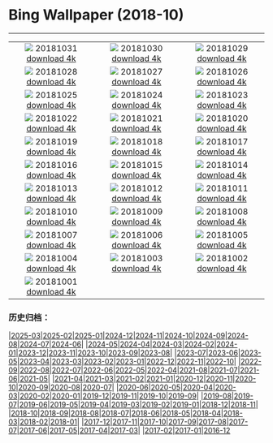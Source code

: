 # Bing Wallpaper (2018-10)
**************
| | | |
| :----: | :----: | :----: |
| ![](https://www.bing.com/az/hprichbg/rb/TheaterLostSouls_EN-US9247537981_1920x1080.jpg) 20181031 [download 4k](https://www.bing.com/az/hprichbg/rb/TheaterLostSouls_EN-US9247537981_UHD.jpg) | ![](https://www.bing.com/az/hprichbg/rb/CommonPipistrelle_EN-US7421359791_1920x1080.jpg) 20181030 [download 4k](https://www.bing.com/az/hprichbg/rb/CommonPipistrelle_EN-US7421359791_UHD.jpg) | ![](https://www.bing.com/az/hprichbg/rb/PumpkinPatch_EN-US15054547949_1920x1080.jpg) 20181029 [download 4k](https://www.bing.com/az/hprichbg/rb/PumpkinPatch_EN-US15054547949_UHD.jpg) |
| ![](https://www.bing.com/az/hprichbg/rb/VersaillesGhosts_EN-US13230111547_1920x1080.jpg) 20181028 [download 4k](https://www.bing.com/az/hprichbg/rb/VersaillesGhosts_EN-US13230111547_UHD.jpg) | ![](https://www.bing.com/az/hprichbg/rb/CornMaze_EN-US12455937800_1920x1080.jpg) 20181027 [download 4k](https://www.bing.com/az/hprichbg/rb/CornMaze_EN-US12455937800_UHD.jpg) | ![](https://www.bing.com/az/hprichbg/rb/TombstoneAZ_EN-US7316392354_1920x1080.jpg) 20181026 [download 4k](https://www.bing.com/az/hprichbg/rb/TombstoneAZ_EN-US7316392354_UHD.jpg) |
| ![](https://www.bing.com/az/hprichbg/rb/ChateauGaillard_EN-US11027430397_1920x1080.jpg) 20181025 [download 4k](https://www.bing.com/az/hprichbg/rb/ChateauGaillard_EN-US11027430397_UHD.jpg) | ![](https://www.bing.com/az/hprichbg/rb/DovesPiazza_EN-US11041089534_1920x1080.jpg) 20181024 [download 4k](https://www.bing.com/az/hprichbg/rb/DovesPiazza_EN-US11041089534_UHD.jpg) | ![](https://www.bing.com/az/hprichbg/rb/LiquidNitrogen_EN-US8621873076_1920x1080.jpg) 20181023 [download 4k](https://www.bing.com/az/hprichbg/rb/LiquidNitrogen_EN-US8621873076_UHD.jpg) |
| ![](https://www.bing.com/az/hprichbg/rb/PointLesueur_EN-US7674211601_1920x1080.jpg) 20181022 [download 4k](https://www.bing.com/az/hprichbg/rb/PointLesueur_EN-US7674211601_UHD.jpg) | ![](https://www.bing.com/az/hprichbg/rb/FICPlanets_EN-US11696191570_1920x1080.jpg) 20181021 [download 4k](https://www.bing.com/az/hprichbg/rb/FICPlanets_EN-US11696191570_UHD.jpg) | ![](https://www.bing.com/az/hprichbg/rb/VallettaMalta_EN-US11034367769_1920x1080.jpg) 20181020 [download 4k](https://www.bing.com/az/hprichbg/rb/VallettaMalta_EN-US11034367769_UHD.jpg) |
| ![](https://www.bing.com/az/hprichbg/rb/WorkingHarbor_EN-US12194027907_1920x1080.jpg) 20181019 [download 4k](https://www.bing.com/az/hprichbg/rb/WorkingHarbor_EN-US12194027907_UHD.jpg) | ![](https://www.bing.com/az/hprichbg/rb/MendenhalLake_EN-US8702202262_1920x1080.jpg) 20181018 [download 4k](https://www.bing.com/az/hprichbg/rb/MendenhalLake_EN-US8702202262_UHD.jpg) | ![](https://www.bing.com/az/hprichbg/rb/AZDino_EN-US8671766086_1920x1080.jpg) 20181017 [download 4k](https://www.bing.com/az/hprichbg/rb/AZDino_EN-US8671766086_UHD.jpg) |
| ![](https://www.bing.com/az/hprichbg/rb/OxpeckerBoss_EN-US6807610910_1920x1080.jpg) 20181016 [download 4k](https://www.bing.com/az/hprichbg/rb/OxpeckerBoss_EN-US6807610910_UHD.jpg) | ![](https://www.bing.com/az/hprichbg/rb/DawnRedwoods_EN-US11213367899_1920x1080.jpg) 20181015 [download 4k](https://www.bing.com/az/hprichbg/rb/DawnRedwoods_EN-US11213367899_UHD.jpg) | ![](https://www.bing.com/az/hprichbg/rb/BodeBerlin_EN-US6982399462_1920x1080.jpg) 20181014 [download 4k](https://www.bing.com/az/hprichbg/rb/BodeBerlin_EN-US6982399462_UHD.jpg) |
| ![](https://www.bing.com/az/hprichbg/rb/ZeroDegrees_EN-US10117368234_1920x1080.jpg) 20181013 [download 4k](https://www.bing.com/az/hprichbg/rb/ZeroDegrees_EN-US10117368234_UHD.jpg) | ![](https://www.bing.com/az/hprichbg/rb/LascauxCavePainting_EN-US11733576571_1920x1080.jpg) 20181012 [download 4k](https://www.bing.com/az/hprichbg/rb/LascauxCavePainting_EN-US11733576571_UHD.jpg) | ![](https://www.bing.com/az/hprichbg/rb/SchoolGirls_EN-US9806767027_1920x1080.jpg) 20181011 [download 4k](https://www.bing.com/az/hprichbg/rb/SchoolGirls_EN-US9806767027_UHD.jpg) |
| ![](https://www.bing.com/az/hprichbg/rb/HubbleSaturn_EN-US12572317531_1920x1080.jpg) 20181010 [download 4k](https://www.bing.com/az/hprichbg/rb/HubbleSaturn_EN-US12572317531_UHD.jpg) | ![](https://www.bing.com/az/hprichbg/rb/NorseBuilding_EN-US6787265759_1920x1080.jpg) 20181009 [download 4k](https://www.bing.com/az/hprichbg/rb/NorseBuilding_EN-US6787265759_UHD.jpg) | ![](https://www.bing.com/az/hprichbg/rb/SandiaSunrise_EN-US11331220835_1920x1080.jpg) 20181008 [download 4k](https://www.bing.com/az/hprichbg/rb/SandiaSunrise_EN-US11331220835_UHD.jpg) |
| ![](https://www.bing.com/az/hprichbg/rb/HumanTower_EN-US8948459298_1920x1080.jpg) 20181007 [download 4k](https://www.bing.com/az/hprichbg/rb/HumanTower_EN-US8948459298_UHD.jpg) | ![](https://www.bing.com/az/hprichbg/rb/SaltApple_EN-US13056568956_1920x1080.jpg) 20181006 [download 4k](https://www.bing.com/az/hprichbg/rb/SaltApple_EN-US13056568956_UHD.jpg) | ![](https://www.bing.com/az/hprichbg/rb/SmilingOctopus_EN-US7303849274_1920x1080.jpg) 20181005 [download 4k](https://www.bing.com/az/hprichbg/rb/SmilingOctopus_EN-US7303849274_UHD.jpg) |
| ![](https://www.bing.com/az/hprichbg/rb/JovianCloudscape_EN-US11726040455_1920x1080.jpg) 20181004 [download 4k](https://www.bing.com/az/hprichbg/rb/JovianCloudscape_EN-US11726040455_UHD.jpg) | ![](https://www.bing.com/az/hprichbg/rb/MonarchSky_EN-US11810865458_1920x1080.jpg) 20181003 [download 4k](https://www.bing.com/az/hprichbg/rb/MonarchSky_EN-US11810865458_UHD.jpg) | ![](https://www.bing.com/az/hprichbg/rb/AlpineLarches_EN-US10073049083_1920x1080.jpg) 20181002 [download 4k](https://www.bing.com/az/hprichbg/rb/AlpineLarches_EN-US10073049083_UHD.jpg) |
| ![](https://www.bing.com/az/hprichbg/rb/NASABDAY_EN-US11202342207_1920x1080.jpg) 20181001 [download 4k](https://www.bing.com/az/hprichbg/rb/NASABDAY_EN-US11202342207_UHD.jpg) |  |  |

### 历史归档：

|[2025-03](/../2025-03/2025-03.md)|[2025-02](/../2025-02/2025-02.md)|[2025-01](/../2025-01/2025-01.md)|[2024-12](/../2024-12/2024-12.md)|[2024-11](/../2024-11/2024-11.md)|[2024-10](/../2024-10/2024-10.md)|[2024-09](/../2024-09/2024-09.md)|[2024-08](/../2024-08/2024-08.md)|[2024-07](/../2024-07/2024-07.md)|[2024-06](/../2024-06/2024-06.md)|
|[2024-05](/../2024-05/2024-05.md)|[2024-04](/../2024-04/2024-04.md)|[2024-03](/../2024-03/2024-03.md)|[2024-02](/../2024-02/2024-02.md)|[2024-01](/../2024-01/2024-01.md)|[2023-12](/../2023-12/2023-12.md)|[2023-11](/../2023-11/2023-11.md)|[2023-10](/../2023-10/2023-10.md)|[2023-09](/../2023-09/2023-09.md)|[2023-08](/../2023-08/2023-08.md)|
|[2023-07](/../2023-07/2023-07.md)|[2023-06](/../2023-06/2023-06.md)|[2023-05](/../2023-05/2023-05.md)|[2023-04](/../2023-04/2023-04.md)|[2023-03](/../2023-03/2023-03.md)|[2023-02](/../2023-02/2023-02.md)|[2023-01](/../2023-01/2023-01.md)|[2022-12](/../2022-12/2022-12.md)|[2022-11](/../2022-11/2022-11.md)|[2022-10](/../2022-10/2022-10.md)|
|[2022-09](/../2022-09/2022-09.md)|[2022-08](/../2022-08/2022-08.md)|[2022-07](/../2022-07/2022-07.md)|[2022-06](/../2022-06/2022-06.md)|[2022-05](/../2022-05/2022-05.md)|[2022-04](/../2022-04/2022-04.md)|[2021-08](/../2021-08/2021-08.md)|[2021-07](/../2021-07/2021-07.md)|[2021-06](/../2021-06/2021-06.md)|[2021-05](/../2021-05/2021-05.md)|
|[2021-04](/../2021-04/2021-04.md)|[2021-03](/../2021-03/2021-03.md)|[2021-02](/../2021-02/2021-02.md)|[2021-01](/../2021-01/2021-01.md)|[2020-12](/../2020-12/2020-12.md)|[2020-11](/../2020-11/2020-11.md)|[2020-10](/../2020-10/2020-10.md)|[2020-09](/../2020-09/2020-09.md)|[2020-08](/../2020-08/2020-08.md)|[2020-07](/../2020-07/2020-07.md)|
|[2020-06](/../2020-06/2020-06.md)|[2020-05](/../2020-05/2020-05.md)|[2020-04](/../2020-04/2020-04.md)|[2020-03](/../2020-03/2020-03.md)|[2020-02](/../2020-02/2020-02.md)|[2020-01](/../2020-01/2020-01.md)|[2019-12](/../2019-12/2019-12.md)|[2019-11](/../2019-11/2019-11.md)|[2019-10](/../2019-10/2019-10.md)|[2019-09](/../2019-09/2019-09.md)|
|[2019-08](/../2019-08/2019-08.md)|[2019-07](/../2019-07/2019-07.md)|[2019-06](/../2019-06/2019-06.md)|[2019-05](/../2019-05/2019-05.md)|[2019-04](/../2019-04/2019-04.md)|[2019-03](/../2019-03/2019-03.md)|[2019-02](/../2019-02/2019-02.md)|[2019-01](/../2019-01/2019-01.md)|[2018-12](/../2018-12/2018-12.md)|[2018-11](/../2018-11/2018-11.md)|
|[2018-10](/2018-10.md)|[2018-09](/../2018-09/2018-09.md)|[2018-08](/../2018-08/2018-08.md)|[2018-07](/../2018-07/2018-07.md)|[2018-06](/../2018-06/2018-06.md)|[2018-05](/../2018-05/2018-05.md)|[2018-04](/../2018-04/2018-04.md)|[2018-03](/../2018-03/2018-03.md)|[2018-02](/../2018-02/2018-02.md)|[2018-01](/../2018-01/2018-01.md)|
|[2017-12](/../2017-12/2017-12.md)|[2017-11](/../2017-11/2017-11.md)|[2017-10](/../2017-10/2017-10.md)|[2017-09](/../2017-09/2017-09.md)|[2017-08](/../2017-08/2017-08.md)|[2017-07](/../2017-07/2017-07.md)|[2017-06](/../2017-06/2017-06.md)|[2017-05](/../2017-05/2017-05.md)|[2017-04](/../2017-04/2017-04.md)|[2017-03](/../2017-03/2017-03.md)|
|[2017-02](/../2017-02/2017-02.md)|[2017-01](/../2017-01/2017-01.md)|[2016-12](/../2016-12/2016-12.md)